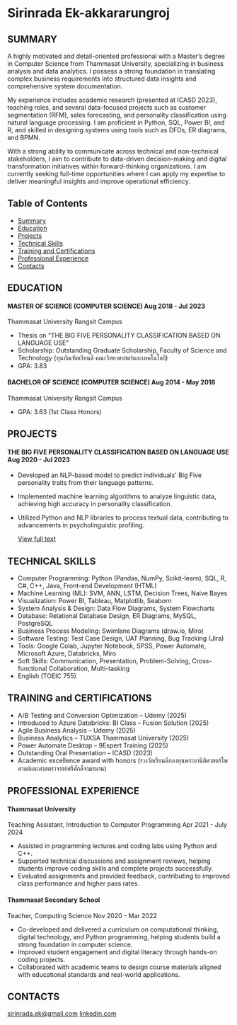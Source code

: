 # **Sirinrada Ek-akkararungroj**

## SUMMARY

A highly motivated and detail-oriented professional with a Master’s degree in Computer Science from Thammasat University, specializing in business analysis and data analytics. I possess a strong foundation in translating complex business requirements into structured data insights and comprehensive system documentation.

My experience includes academic research (presented at ICASD 2023), teaching roles, and several data-focused projects such as customer segmentation (RFM), sales forecasting, and personality classification using natural language processing. I am proficient in Python, SQL, Power BI, and R, and skilled in designing systems using tools such as DFDs, ER diagrams, and BPMN.

With a strong ability to communicate across technical and non-technical stakeholders, I aim to contribute to data-driven decision-making and digital transformation initiatives within forward-thinking organizations. I am currently seeking full-time opportunities where I can apply my expertise to deliver meaningful insights and improve operational efficiency.

## Table of Contents

- [Summary](https://github.com/Sirinrada/Portfolio/blob/main/README.md#SUMMARY)
- [Education](https://github.com/Sirinrada/Portfolio/blob/main/README.md#EDUCATION)
- [Projects](https://github.com/Sirinrada/Portfolio/blob/main/README.md#PROJECTS)
- [Technical Skills](https://github.com/Sirinrada/Portfolio/blob/main/README.md#TECHNICAL-SKILLS)
- [Training and Certifications](https://github.com/Sirinrada/Portfolio/blob/main/README.md#TRAINING-and-CERTIFICATIONS)
- [Professional Experience](https://github.com/Sirinrada/Portfolio/blob/main/README.md#PROFESSIONAL-EXPERIENCE)
- [Contacts](https://github.com/Sirinrada/Portfolio/blob/main/README.md#CONTACTS)

## EDUCATION

#### MASTER OF SCIENCE (COMPUTER SCIENCE) Aug 2018 - Jul 2023

Thammasat University Rangsit Campus

- Thesis on “THE BIG FIVE PERSONALITY CLASSIFICATION BASED ON LANGUAGE USE”
- Scholarship: Outstanding Graduate Scholarship,
  Faculty of Science and Technology (ทุนบัณฑิตเรียนดี คณะวิทยาศาสตร์และเทคโนโลยี)
- GPA: 3.83

#### BACHELOR OF SCIENCE (COMPUTER SCIENCE) Aug 2014 - May 2018

Thammasat University Rangsit Campus

- GPA: 3.63 (1st Class Honors)

## PROJECTS

#### THE BIG FIVE PERSONALITY CLASSIFICATION BASED ON LANGUAGE USE Aug 2020 - Jul 2023

- Developed an NLP-based model to predict individuals' Big Five personality traits from their language patterns.
- Implemented machine learning algorithms to analyze linguistic data, achieving high accuracy in
  personality classification.
- Utilized Python and NLP libraries to process textual data, contributing to advancements in
  psycholinguistic profiling.

  [View full text](https://digital.library.tu.ac.th/tu_dc/frontend/Info/item/dc:305737)
  
## TECHNICAL SKILLS

- Computer Programming: Python (Pandas, NumPy, Scikit-learn),  SQL, R, C#, C++, Java, Front-end Development (HTML)
- Machine Learning (ML): SVM, ANN, LSTM, Decision Trees, Naive Bayes
- Visualization: Power BI, Tableau, Matplotlib, Seaborn
- System Analysis & Design: Data Flow Diagrams, System Flowcharts
- Database: Relational Database Design, ER Diagrams, MySQL, PostgreSQL
- Business Process Modeling: Swimlane Diagrams (draw.io, Miro)
- Software Testing: Test Case Design, UAT Planning, Bug Tracking (Jira)
- Tools: Google Colab, Jupyter Notebook, SPSS, Power Automate, Microsoft Azure, Databricks, Miro
- Soft Skills: Communication, Presentation, Problem-Solving, Cross-functional Collaboration, Multi-tasking
- English (TOEIC 755) 
  
  
## TRAINING and CERTIFICATIONS

- A/B Testing and Conversion Optimization – Udemy (2025)  
- Introduced to Azure Databricks: BI Class – Fusion Solution (2025)
- Agile Business Analysis – Udemy (2025)
- Business Analytics – TUXSA Thammasat University (2025)
- Power Automate Desktop – 9Expert Training (2025)
- Outstanding Oral Presentation – ICASD (2023)
- Academic excellence award with honors (รางวัลเรียนดีกองทุนพระยานิติศาสตร์ไพศาลย์และศาสตราจารย์ศรีศักดิ์จามรมาน)

## PROFESSIONAL EXPERIENCE

#### Thammasat University
Teaching Assistant, Introduction to Computer Programming Apr 2021 - July 2024

- Assisted in programming lectures and coding labs using Python and C++.
- Supported technical discussions and assignment reviews, helping students improve coding skills and complete projects successfully. 
- Evaluated assignments and provided feedback, contributing to improved class performance and higher pass rates.


#### Thammasat Secondary School
Teacher, Computing Science Nov 2020 - Mar 2022

- Co-developed and delivered a curriculum on computational thinking, digital technology, and Python programming, helping students build a strong foundation in computer science.
- Improved student engagement and digital literacy through hands-on coding projects.
- Collaborated with academic teams to design course materials aligned with educational standards and real-world applications.
  
## CONTACTS
[sirinrada.ek@gmail.com](mailto:sirinrada.ek@gmail.com)
[linkedin.com](https://www.linkedin.com/in/sirinrada-ek-akkararungroj)

